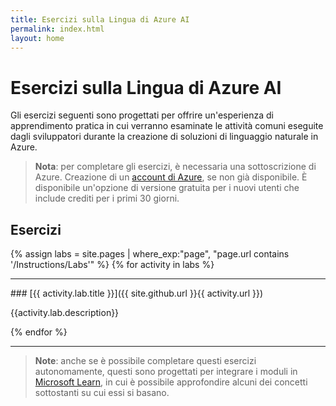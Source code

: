 ```yaml
---
title: Esercizi sulla Lingua di Azure AI
permalink: index.html
layout: home
---
```


# Esercizi sulla Lingua di Azure AI

Gli esercizi seguenti sono progettati per offrire un'esperienza di apprendimento pratica in cui verranno esaminate le attività comuni eseguite dagli sviluppatori durante la creazione di soluzioni di linguaggio naturale in Azure. 

> **Nota**: per completare gli esercizi, è necessaria una sottoscrizione di Azure. Creazione di un [account di Azure](https://azure.microsoft.com/free), se non già disponibile. È disponibile un'opzione di versione gratuita per i nuovi utenti che include crediti per i primi 30 giorni.

## Esercizi

{% assign labs = site.pages | where_exp:"page", "page.url contains '/Instructions/Labs'" %} {% for activity in labs  %}
<hr>
### [{{ activity.lab.title }}]({{ site.github.url }}{{ activity.url }})

{{activity.lab.description}}

{% endfor %}

<hr>

> **Note**: anche se è possibile completare questi esercizi autonomamente, questi sono progettati per integrare i moduli in [Microsoft Learn](https://learn.microsoft.com/training/paths/develop-language-solutions-azure-ai/), in cui è possibile approfondire alcuni dei concetti sottostanti su cui essi si basano. 
